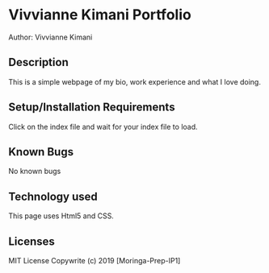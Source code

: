 # Vivvianne Kimani Portfolio

Author: Vivvianne Kimani


## Description
This is a simple webpage of my bio, work experience and what I love doing.

## Setup/Installation Requirements
Click on the index file and wait for your index file to load.

## Known Bugs
No known bugs

## Technology used
This page uses Html5 and CSS.


## Licenses
MIT License
Copywrite (c) 2019 [Moringa-Prep-IP1]

